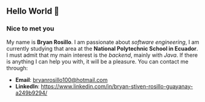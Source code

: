 ## Hello World 👋

<!--
**BryanRosillo/BryanRosillo** is a ✨ _special_ ✨ repository because its `README.md` (this file) appears on your GitHub profile.

Here are some ideas to get you started:

- 🔭 I’m currently working on ...
- 🌱 I’m currently learning ...
- 👯 I’m looking to collaborate on ...
- 🤔 I’m looking for help with ...
- 💬 Ask me about ...
- 📫 How to reach me: ...
- 😄 Pronouns: ...
- ⚡ Fun fact: ...
-->

### Nice to met you
My name is **Bryan Rosillo**. I am passionate about *software engineering*, I am currently studying that area at the **National Polytechnic School in Ecuador**. I must admit that my main interest is the *backend*, mainly with *Java*. If there is anything I can help you with, it will be a pleasure. You can contact me through:
* **Email**: bryanrosillo100@hotmail.com
* **LinkedIn**: https://www.linkedin.com/in/bryan-stiven-rosillo-guayanay-a249b9294/

